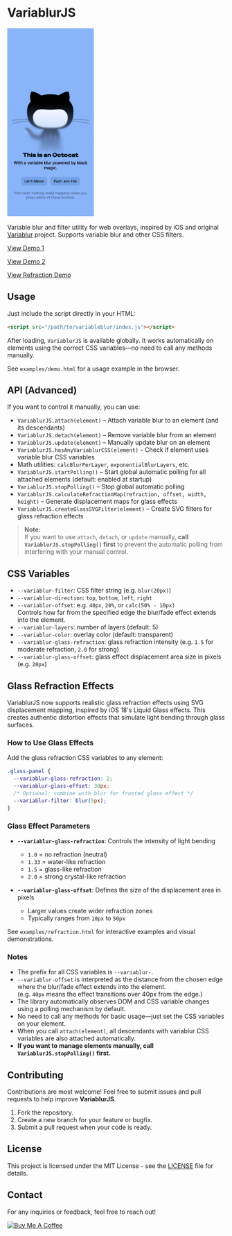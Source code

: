 # VariablurJS

<img src="octocat.png" alt="Example" width="200"/>

Variable blur and filter utility for web overlays, inspired by iOS and original [Variablur](https://github.com/daprice/Variablur) project. Supports variable blur and other CSS filters.

[View Demo 1](https://html-preview.github.io/?url=https://github.com/berkaytumal/VariablurJS/blob/main/examples/demo.html)

[View Demo 2](https://html-preview.github.io/?url=https://github.com/berkaytumal/VariablurJS/blob/main/examples/demo2.html)


[View Refraction Demo](https://html-preview.github.io/?url=https://github.com/berkaytumal/VariablurJS/blob/main/examples/refraction.html)


## Usage

Just include the script directly in your HTML:

```html
<script src="/path/to/variableblur/index.js"></script>
```

After loading, `VariablurJS` is available globally. It works automatically on elements using the correct CSS variables—no need to call any methods manually.

See `examples/demo.html` for a usage example in the browser.

## API (Advanced)

If you want to control it manually, you can use:

- `VariablurJS.attach(element)` – Attach variable blur to an element (and its descendants)
- `VariablurJS.detach(element)` – Remove variable blur from an element
- `VariablurJS.update(element)` – Manually update blur on an element
- `VariablurJS.hasAnyVariablurCSS(element)` – Check if element uses variable blur CSS variables
- Math utilities: `calcBlurPerLayer`, `exponentialBlurLayers`, etc.
- `VariablurJS.startPolling()` – Start global automatic polling for all attached elements (default: enabled at startup)
- `VariablurJS.stopPolling()` – Stop global automatic polling
- `VariablurJS.calculateRefractionMap(refraction, offset, width, height)` – Generate displacement maps for glass effects
- `VariablurJS.createGlassSVGFilter(element)` – Create SVG filters for glass refraction effects

> **Note:**  
> If you want to use `attach`, `detach`, or `update` manually, **call `VariablurJS.stopPolling()` first** to prevent the automatic polling from interfering with your manual control.

## CSS Variables

- `--variablur-filter`: CSS filter string (e.g. `blur(20px)`)
- `--variablur-direction`: `top`, `bottom`, `left`, `right`
- `--variablur-offset`: e.g. `40px`, `20%`, or `calc(50% - 10px)`  
  Controls how far from the specified edge the blur/fade effect extends into the element.
- `--variablur-layers`: number of layers (default: 5)
- `--variablur-color`: overlay color (default: transparent)
- `--variablur-glass-refraction`: glass refraction intensity (e.g. `1.5` for moderate refraction, `2.0` for strong)
- `--variablur-glass-offset`: glass effect displacement area size in pixels (e.g. `20px`)

## Glass Refraction Effects

VariablurJS now supports realistic glass refraction effects using SVG displacement mapping, inspired by iOS 18's Liquid Glass effects. This creates authentic distortion effects that simulate light bending through glass surfaces.

### How to Use Glass Effects

Add the glass refraction CSS variables to any element:

```css
.glass-panel {
  --variablur-glass-refraction: 2;
  --variablur-glass-offset: 30px;
  /* Optional: combine with blur for frosted glass effect */
  --variablur-filter: blur(5px);
}
```

### Glass Effect Parameters

- **`--variablur-glass-refraction`**: Controls the intensity of light bending
  - `1.0` = no refraction (neutral)
  - `1.33` = water-like refraction
  - `1.5` = glass-like refraction
  - `2.0` = strong crystal-like refraction

- **`--variablur-glass-offset`**: Defines the size of the displacement area in pixels
  - Larger values create wider refraction zones
  - Typically ranges from `10px` to `50px`

See `examples/refraction.html` for interactive examples and visual demonstrations.

### Notes

- The prefix for all CSS variables is `--variablur-`.
- `--variablur-offset` is interpreted as the distance from the chosen edge where the blur/fade effect extends into the element.  
  (e.g. `40px` means the effect transitions over 40px from the edge.)
- The library automatically observes DOM and CSS variable changes using a polling mechanism by default.
- No need to call any methods for basic usage—just set the CSS variables on your element.
- When you call `attach(element)`, all descendants with variablur CSS variables are also attached automatically.
- **If you want to manage elements manually, call `VariablurJS.stopPolling()` first.**

## Contributing

Contributions are most welcome! Feel free to submit issues and pull requests to help improve **VariablurJS**.

1. Fork the repository.
2. Create a new branch for your feature or bugfix.
3. Submit a pull request when your code is ready.

## License

This project is licensed under the MIT License - see the [LICENSE](LICENSE) file for details.

## Contact

For any inquiries or feedback, feel free to reach out!

<a href="https://www.buymeacoffee.com/berkaytumal" target="_blank"><img src="https://cdn.buymeacoffee.com/buttons/v2/default-yellow.png" alt="Buy Me A Coffee" style="height: 60px !important;width: 217px !important;" ></a>